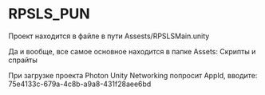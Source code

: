# RPSLS_PUN
Проект находится в файле в пути Assests/RPSLSMain.unity

Да и вообще, все самое основное находится в папке Assets: Скрипты и спрайты

При загрузке проекта Photon Unity Networking попросит AppId, вводите:
75e4133c-679a-4c8b-a9a8-431f28aee6bd
